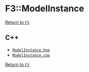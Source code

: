 # F3::ModelInstance

[Return to `F3`](/docs/F3.md)

## C++

- [`ModelInstance.hpp`](/c++/include/ModelInstance.hpp)
- [`ModelInstance.cpp`](/c++/source/ModelInstance.cpp)

[Return to `F3`](/docs/F3.md)